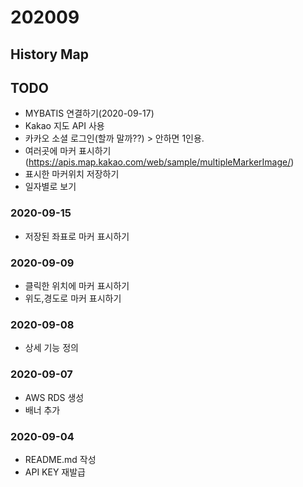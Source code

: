 # 202009

## History Map

## TODO
- MYBATIS 연결하기(2020-09-17)
- Kakao 지도 API 사용
- 카카오 소셜 로그인(할까 말까??) > 안하면 1인용.
- 여러곳에 마커 표시하기(https://apis.map.kakao.com/web/sample/multipleMarkerImage/)
- 표시한 마커위치 저장하기
- 일자별로 보기

### 2020-09-15
- 저장된 좌표로 마커 표시하기

### 2020-09-09
- 클릭한 위치에 마커 표시하기
- 위도,경도로 마커 표시하기

### 2020-09-08
- 상세 기능 정의

### 2020-09-07
- AWS RDS 생성
- 배너 추가

### 2020-09-04
- README.md 작성
- API KEY 재발급
